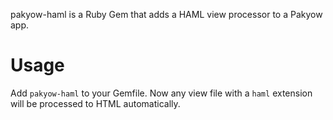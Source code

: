 pakyow-haml is a Ruby Gem that adds a HAML view processor to a Pakyow app.

# Usage

Add `pakyow-haml` to your Gemfile. Now any view file with a `haml` extension will be processed to HTML automatically.
